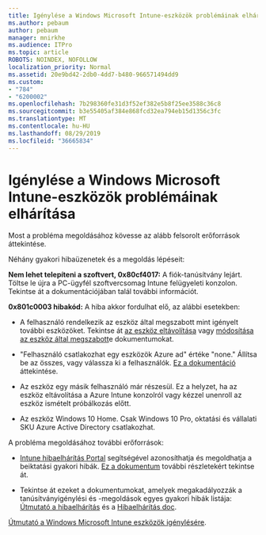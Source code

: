 ```yaml
---
title: Igénylése a Windows Microsoft Intune-eszközök problémáinak elhárítása
ms.author: pebaum
author: pebaum
manager: mnirkhe
ms.audience: ITPro
ms.topic: article
ROBOTS: NOINDEX, NOFOLLOW
localization_priority: Normal
ms.assetid: 20e9bd42-2db0-4dd7-b480-966571494dd9
ms.custom:
- "784"
- "6200002"
ms.openlocfilehash: 7b298360fe31d3f52ef382e5b8f25ee3588c36c8
ms.sourcegitcommit: b3e55405af384e868fcd32ea794eb15d1356c3fc
ms.translationtype: MT
ms.contentlocale: hu-HU
ms.lasthandoff: 08/29/2019
ms.locfileid: "36665834"
---
```

# <a name="troubleshoot-issues-with-enrolling-windows-devices-in-microsoft-intune"></a>Igénylése a Windows Microsoft Intune-eszközök problémáinak elhárítása

Most a probléma megoldásához kövesse az alább felsorolt erőforrások áttekintése.
  
Néhány gyakori hibaüzenetek és a megoldás lépéseit:
  
 **Nem lehet telepíteni a szoftvert, 0x80cf4017:** A fiók-tanúsítvány lejárt. Töltse le újra a PC-ügyfél szoftvercsomag Intune felügyeleti konzolon. Tekintse át a dokumentációjában talál további információt.
  
 **0x801c0003 hibakód:** A hiba akkor fordulhat elő, az alábbi esetekben:
  
-  A felhasználó rendelkezik az eszköz által megszabott mint igényelt további eszközöket. Tekintse át [az eszköz eltávolítása](https://docs.microsoft.com/intune/devices-wipe) vagy [módosítása az eszköz által megszabott](https://docs.microsoft.com/intune/enrollment-restrictions-set#set-device-limit-restrictions)e dokumentumokat.

-  "Felhasználó csatlakozhat egy eszközök Azure ad" értéke "none." Állítsa be az összes, vagy válassza ki a felhasználók. [Ez a dokumentáció](https://docs.microsoft.com/azure/active-directory/device-management-azure-portal#configure-device-settings) áttekintése.

-  Az eszköz egy másik felhasználó már részesül. Ez a helyzet, ha az eszköz eltávolítása a Azure Intune konzolról vagy kézzel unenroll az eszköz ismételt próbálkozás előtt.

-  Az eszköz Windows 10 Home. Csak Windows 10 Pro, oktatási és vállalati SKU Azure Active Directory csatlakozhat.

A probléma megoldásához további erőforrások:
  
-  [Intune hibaelhárítás Portal](https://devicemanagement.microsoft.com/#blade/Microsoft_Intune_DeviceSettings/TroubleshootBlade) segítségével azonosíthatja és megoldhatja a beiktatási gyakori hibák. [Ez a dokumentum](https://docs.microsoft.com/intune/help-desk-operators) további részletekért tekintse át.

-  Tekintse át ezeket a dokumentumokat, amelyek megakadályozzák a tanúsítványigénylési és -megoldások egyes gyakori hibák listája: [Útmutató a hibaelhárítás](https://support.microsoft.com/help/4089533/troubleshooting-windows-device-enrollment-problems-in-microsoft-intune) és a [Hibaelhárítás doc](https://docs.microsoft.com/intune-classic/troubleshoot/troubleshoot-device-enrollment-in-intune).

[Útmutató a Windows Microsoft Intune eszközök igénylésére](https://docs.microsoft.com/intune/windows-enroll).
